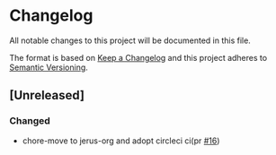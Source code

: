 # Changelog

All notable changes to this project will be documented in this file.

The format is based on [Keep a Changelog](https://keepachangelog.com/en/1.0.0/)
and this project adheres to [Semantic Versioning](https://semver.org/spec/v2.0.0.html).

## [Unreleased]

### Changed

- chore-move to jerus-org and adopt circleci ci(pr [#16])

[#16]: https://github.com/jerus-org/named-colour/pull/16
